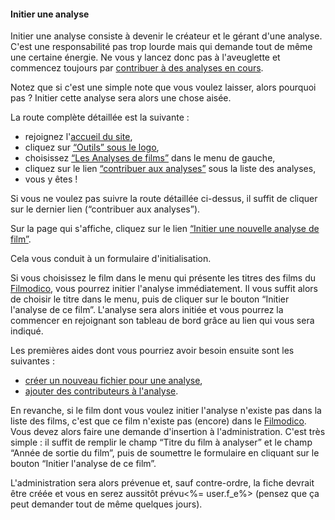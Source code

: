 #### Initier une analyse

Initier une analyse consiste à devenir le créateur et le gérant d'une analyse. C'est une responsabilité pas trop lourde mais qui demande tout de même une certaine énergie. Ne vous y lancez donc pas à l'aveuglette et commencez toujours par [contribuer à des analyses en cours](aide?p=analyse/contribuer/ou_commencer).

Notez que si c'est une simple note que vous voulez laisser, alors pourquoi pas ? Initier cette analyse sera alors une chose aisée.

La route complète détaillée est la suivante :

* rejoignez l'[accueil du site](home),
* cliquez sur [“Outils” sous le logo](outils),
* choisissez [“Les Analyses de films”](analyse/home) dans le menu de gauche,
* cliquez sur le lien [“contribuer aux analyses”](analyser) sous la liste des analyses,
* vous y êtes !

Si vous ne voulez pas suivre la route détaillée ci-dessus, il suffit de cliquer sur le dernier lien (“contribuer aux analyses”).

Sur la page qui s'affiche, cliquez sur le lien [“Initier une nouvelle analyse de film”](analyser/new).

Cela vous conduit à un formulaire d'initialisation.

Si vous choisissez le film dans le menu qui présente les titres des films du [Filmodico](filmodico/home), vous pourrez initier l'analyse immédiatement. Il vous suffit alors de choisir le titre dans le menu, puis de cliquer sur le bouton “Initier l'analyse de ce film”. L'analyse sera alors initiée et vous pourrez la commencer en rejoignant son tableau de bord grâce au lien qui vous sera indiqué.

Les premières aides dont vous pourriez avoir besoin ensuite sont les suivantes :

* [créer un nouveau fichier pour une analyse](aide?p=analyse/contribuer/fichiers/nouveau),
* [ajouter des contributeurs à l'analyse](aide?p=analyse/contribuer/contributeurs/ajouter).

En revanche, si le film dont vous voulez initier l'analyse n'existe pas dans la liste des films, c'est que ce film n'existe pas (encore) dans le [Filmodico](filmodico/home). Vous devez alors faire une demande d'insertion à l'administration. C'est très simple : il suffit de remplir le champ “Titre du film à analyser” et le champ “Année de sortie du film”, puis de soumettre le formulaire en cliquant sur le bouton “Initier l'analyse de ce film”.

L'administration sera alors prévenue et, sauf contre-ordre, la fiche devrait être créée et vous en serez aussitôt prévu<%= user.f_e%> (<span class="small">pensez que ça peut demander tout de même quelques jours</span>).
